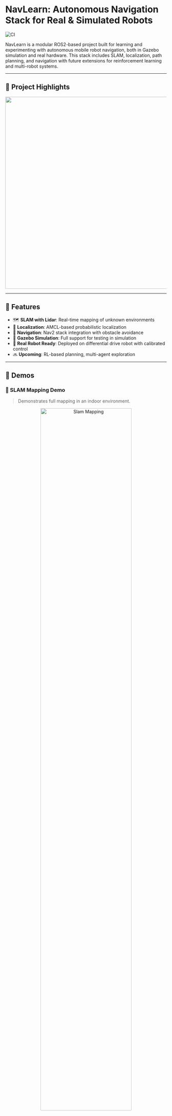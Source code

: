 # NavLearn: Autonomous Navigation Stack for Real & Simulated Robots

![CI](https://github.com/MihirMK17/navlearn/actions/workflows/ci.yml/badge.svg)

NavLearn is a modular ROS2-based project built for learning and experimenting with autonomous mobile robot navigation, both in Gazebo simulation and real hardware. This stack includes SLAM, localization, path planning, and navigation with future extensions for reinforcement learning and multi-robot systems.

---

## 📸 Project Highlights
<p align="center">
  <img src="media/hero.JPG" width="600"/>
</p>

---

## 🎯 Features

* 🗺️ **SLAM with Lidar**: Real-time mapping of unknown environments
* 📍 **Localization**: AMCL-based probabilistic localization
* 🧭 **Navigation**: Nav2 stack integration with obstacle avoidance
* 🧪 **Gazebo Simulation**: Full support for testing in simulation
* 🤖 **Real Robot Ready**: Deployed on differential drive robot with calibrated control
* 🔜 **Upcoming**: RL-based planning, multi-agent exploration

---

## 🎥 Demos

### 📡 SLAM Mapping Demo

> Demonstrates full mapping in an indoor environment.

<p align="center">
  <img src="media/slam_mapping.gif" width="75%" alt="Slam Mapping"/>
</p>

---

### 🚧 Navigation with Static and Dynamic Obstacles

> Shows side-by-side RViz and Gazebo with real-time path replanning.

<p align="center">
  <img src="media/nav_demo.gif" width="75%" alt="Nav demo"/>
</p>

---

### 🧭 Navigation Snapshot

> Local and global costmaps with AMCL localization
<p align="center">
  <img src="media/nav.png" width="600"/>
</p>

---

### 🧪 Gazebo Simulation

> Simulated robot running the full navigation stack

<p align="center">
  <img src="media/gazebo_demo.gif" width="75%" alt="Gazebo demo"/>
</p>

---

### 🧱 TF Tree

> Frame visualization after `bumperbot_bringup`

<img src="media/tf_tree.png" width="500"/>

---

## 🚀  Quick Start

### Clone & Build

```bash
# 1) create a workspace & clone the repo
mkdir -p ~/navlearn_ws/src && cd ~/navlearn_ws/src
git clone https://github.com/MihirMK17/navlearn.git
cd ~/navlearn_ws

# 2) resolve deps & build
rosdep install --from-paths src --ignore-src -y
colcon build
source install/setup.bash
```

### Simulation (Gazebo)
```bash
ros2 launch navlearn_bringup simulated_robot.launch.py world_name:=small_house use_slam:false
```

### Real Robot
```bash
ros2 launch navlearn_bringup real_robot.launch.py world_name:=small_house use_slam:false
```

---

## 📚 Project Documentation

### ✅ Completed

* [x] Real-world SLAM & Navigation setup
* [x] Simulation setup & ROS2 bridge
* [x] Teleop + autonomous navigation
* [x] CI workflow for ROS2 Humble

### 🐞 Common Issues & Fixes

**1. L298N H-Bridge Partial Failure**
Only one motor would work in forward motion due to a damaged internal transistor. Diagnosis was done using joystick teleop commands.

**Fix:** Switched to a reliable driver (e.g., TB6612FNG), added flyback protection, improved ventilation, and verified stall current specs.

**2. HRB 3S Battery Power Drop**
Old battery dropped to 5.04V leading to inconsistent motor behavior and RPi brownout.

**Fix:** Replaced with a rechargeable 3S G-Tech 5000mAh LiPo, ensuring consistent voltage and capacity.

**3. TF Tree Frame Drops / Misalignment**
During SLAM and Navigation, unexpected frame loss occurred.

**Fix:** Verified static\_transform\_publisher configurations, frame\_id consistency in URDF, and launched the correct state\_publisher order.

More fixes and logs documented in [`Project Documentation`](Project%20Documentation.docx)

---

## 🚀 Coming Soon

* ✅ Calibration of wheel base and motor gains
* 🧠 Reinforcement Learning for local planning
* 🤖 Multi-agent navigation support
* ☁️ Edge-cloud updates for policy deployment

---

## 👤 Author

* Mihir Kulkarni
* [LinkedIn](https://www.linkedin.com/in/kulkarnimihir17/)
* [mihir.kulkarni17@gmail.com](mailto:mihir.kulkarni17@gmail.com)

---

## 📜 License

This project is based on open-source work by Antonio Brandi ([BumperBot](https://github.com/AntoBrandi/Bumper-Bot)) under Apache 2.0 License.
All modifications and extensions in NavLearn are released under the same license.

---

> 🚧 Built for learning. Made for real-world autonomy.

---


